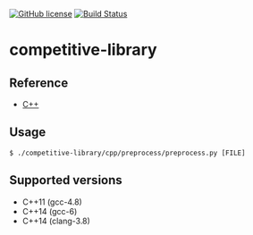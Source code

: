 [![GitHub license](https://img.shields.io/github/license/asi1024/competitive-library.svg)](https://github.com/asi1024/competitive-library/blob/master/LICENSE)
[![Build Status](https://travis-ci.org/asi1024/competitive-library.svg?branch=master)](https://travis-ci.org/asi1024/competitive-library)

# competitive-library

## Reference
- [C++](https://asi1024.github.io/competitive-library/cpp/)

## Usage
```
$ ./competitive-library/cpp/preprocess/preprocess.py [FILE]
```

## Supported versions
- C++11 (gcc-4.8)
- C++14 (gcc-6)
- C++14 (clang-3.8)
